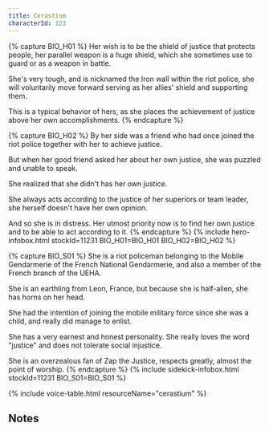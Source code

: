 ```yaml
---
title: Cerastium
characterId: 123
---
```


{% capture BIO_H01 %}
Her wish is to be the shield of justice that protects people, her parallel weapon is a huge shield, which she sometimes use to guard or as a weapon in battle.

She's very tough, and is nicknamed the Iron wall within the riot police, she will voluntarily move forward serving as her allies' shield and supporting them.

This is a typical behavior of hers, as she places the achievement of justice above her own accomplishments.
{% endcapture %}

{% capture BIO_H02 %}
By her side was a friend who had once joined the riot police together with her to achieve justice.

But when her good friend asked her about her own justice, she was puzzled and unable to speak.

She realized that she didn't has her own justice.

She always acts according to the justice of her superiors or team leader, she herself doesn't have her own opinion.

And so she is in distress. Her utmost priority now is to find her own justice and to be able to act according to it.
{% endcapture %}
{% include hero-infobox.html stockId=11231 BIO_H01=BIO_H01 BIO_H02=BIO_H02 %}

{% capture BIO_S01 %}
She is a riot policeman belonging to the Mobile Gendarmerie of the French National Gendarmerie, and also a member of the French branch of the UEHA. 

She is an earthling from Leon, France, but because she is half-alien, she has horns on her head. 

She had the intention of joining the mobile military force since she was a child, and really did manage to enlist. 

She has a very earnest and honest personality. She really loves the word "justice" and does not tolerate social injustice. 

She is an overzealous fan of Zap the Justice, respects greatly, almost the point of worship.
{% endcapture %}
{% include sidekick-infobox.html stockId=11231 BIO_S01=BIO_S01 %}

{% include voice-table.html resourceName="cerastium"
%}

## Notes
